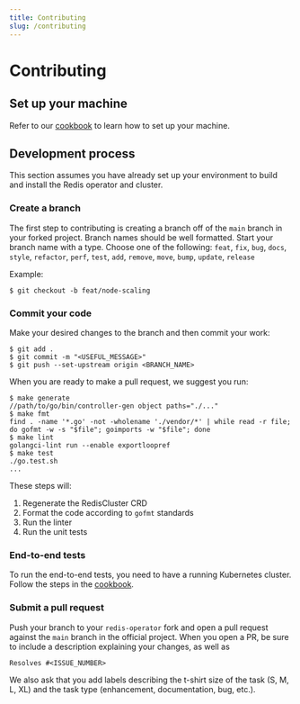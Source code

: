 ```yaml
---
title: Contributing
slug: /contributing
---
```


# Contributing

## Set up your machine

Refer to our [cookbook](cookbook.md#installation) to learn how to set up your machine.

## Development process

This section assumes you have already set up your environment to build and install the Redis operator and cluster.

### Create a branch

The first step to contributing is creating a branch off of the `main` branch in your forked project. Branch names should be well formatted. Start your branch name with a type. Choose one of the following:
`feat`, `fix`, `bug`, `docs`, `style`, `refactor`, `perf`, `test`, `add`, `remove`, `move`, `bump`, `update`, `release`

Example:
```console
$ git checkout -b feat/node-scaling
```
### Commit your code

Make your desired changes to the branch and then commit your work:
```console
$ git add .
$ git commit -m "<USEFUL_MESSAGE>"
$ git push --set-upstream origin <BRANCH_NAME>
```

When you are ready to make a pull request, we suggest you run:

```console
$ make generate
//path/to/go/bin/controller-gen object paths="./..."
$ make fmt
find . -name '*.go' -not -wholename './vendor/*' | while read -r file; do gofmt -w -s "$file"; goimports -w "$file"; done
$ make lint
golangci-lint run --enable exportloopref
$ make test
./go.test.sh
...
```

These steps will:
1. Regenerate the RedisCluster CRD
2. Format the code according to `gofmt` standards
3. Run the linter
4. Run the unit tests

### End-to-end tests

To run the end-to-end tests, you need to have a running Kubernetes cluster. Follow the steps in the [cookbook](cookbook.md#run-end-to-end-tests).

### Submit a pull request

Push your branch to your `redis-operator` fork and open a pull request against the `main` branch in the official project. When you open a PR, be sure to include a description explaining your changes, as well as
```text
Resolves #<ISSUE_NUMBER>
```
We also ask that you add labels describing the t-shirt size of the task (S, M, L, XL) and the task type (enhancement, documentation, bug, etc.).
